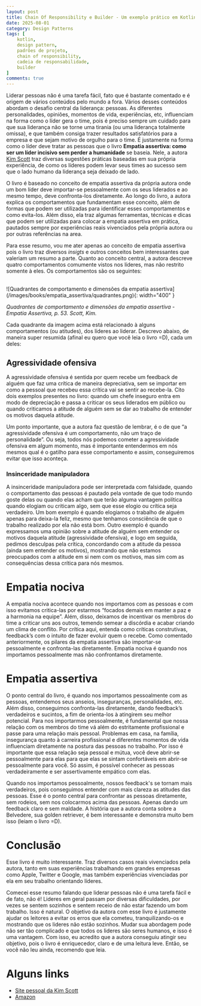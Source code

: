 ```yaml
---
layout: post
title: Chain Of Responsibility e Builder - Um exemplo prático em Kotlin
date: 2025-08-01
category: Design Patterns
tags: [
    kotlin,
    design pattern,
    padrões de projeto,
    chain of responsibility,
    cadeia de responsabilidade,
    builder
]
comments: true
---
```

Liderar pessoas não é uma tarefa fácil, fato que é bastante comentado e é origem de vários conteúdos pelo mundo a fora. Vários desses conteúdos abordam o desafio central da liderança: pessoas. As diferentes personalidades, opiniões, momentos de vida, experiências, etc, influenciam na forma como o líder gera o time, pois é preciso sempre um cuidado para que sua liderança não se torne uma tirania (ou uma liderança totalmente omissa), e que também consiga trazer resultados satisfatórios para a empresa e que sejam motivo de orgulho para o time. É justamente na forma como o líder deve tratar as pessoas que o livro **Empatia assertiva: como ser um líder incisivo sem perder a humanidade** se baseia. Nele, a autora [Kim Scott](https://kimmalonescott.com/bio) traz diversas sugestões práticas baseadas em sua própria experiência, de como os líderes podem levar seus times ao sucesso sem que o lado humano da liderança seja deixado de lado.

O livro é baseado no conceito de empatia assertiva da própria autora onde um bom líder deve importar-se pessoalmente com os seus liderados e ao mesmo tempo, deve confronta-los diretamente. Ao longo do livro, a autora explica os comportamentos que fundamentam esse conceito, além de formas que podem ser utilizadas para identificar esses comportamentos e como evita-los. Além disso, ela traz algumas ferramentas, técnicas e dicas que podem ser utilizadas para colocar a empatia assertiva em prática, pautados sempre por experiências reais vivenciados pela própria autora ou por outras referências na area.

Para esse resumo, vou me ater apenas ao conceito de empatia assertiva pois o livro traz diversos *insigts* e outros conceitos bem interessantes que valeriam um resumo a parte. Quanto ao conceito central, a autora descreve quatro comportamentos comumente vistos nos líderes, mas não restrito somente à eles. Os comportamentos são os seguintes:

<br>
![Quadrantes de comportamento e dimensões da empatia assertiva](/images/books/empatia_assertiva/quadrantes.png){: width="400" }

*Quadrantes de comportamento e dimensões da empatia assertiva - Empatia Assertiva, p. 53. Scott, Kim.*
<br>

Cada quadrante da imagem acima está relacionado à alguns comportamentos (ou atitudes), dos líderes ao liderar. Descrevo abaixo, de maneira super resumida (afinal eu quero que você leia o livro =D), cada um deles:

## Agressividade ofensiva

A agressividade ofensiva é sentida por quem recebe um feedback de alguém que faz uma crítica de maneira depreciativa, sem se importar em como a pessoal que recebeu essa crítica vai se sentir ao recebe-la. Cito dois exemplos presentes no livro: quando um chefe inseguro entra em modo de depreciação e passa a criticar os seus liderados em público ou quando criticamos a atitude de alguém sem se dar ao trabalho de entender os motivos daquela atitude.

Um ponto importante, que a autora faz questão de lembrar, é o de que “a agressividade ofensiva é um comportamento, não um traço de personalidade”. Ou seja, todos nós podemos cometer a agressividade ofensiva em algum momento, mas é importante entendermos em nós mesmos qual é o gatilho para esse comportamento e assim, conseguiremos evitar que isso aconteça.

### Insinceridade manipuladora

A insinceridade manipuladora pode ser interpretada com falsidade, quando o comportamento das pessoas é pautado pela vontade de que todo mundo goste delas ou quando elas acham que terão alguma vantagem política quando elogiam ou criticam algo, sem que esse elogio ou crítica seja verdadeiro. Um bom exemplo é quando elogiamos o trabalho de alguém apenas para deixa-la feliz, mesmo que tenhamos consciência de que o trabalho realizado por ela não está bom. Outro exemplo é quando expressamos uma opinião sobre a atitude de alguém sem entender os motivos daquela atitude (agressividade ofensiva), e logo em seguida, pedimos desculpas pela crítica, concordando com a atitude da pessoa (ainda sem entender os motivos), mostrando que não estamos preocupados com a atitude em si nem com os motivos, mas sim com as consequências dessa crítica para nós mesmos.

# Empatia nociva

A empatia nociva acontece quando nos importamos com as pessoas e com isso evitamos critica-las por estarmos “focados demais em manter a paz e a harmonia na equipe”. Além, disso, deixamos de incentivar os membros do time a criticar uns aos outros, temendo semear a discórdia e acabar criando um clima de conflito. Por crítica aqui, entenda como críticas construtivas, feedback’s com o intuito de fazer evoluir quem o recebe. Como comentado anteriormente, os pilares da empatia assertiva são importar-se pessoalmente e confronta-las diretamente. Empatia nociva é quando nos importamos pessoalmente mas não confrontamos diretamente.

# Empatia assertiva

O ponto central do livro, é quando nos importamos pessoalmente com as pessoas, entendemos seus anseios, inseguranças, personalidades, etc. Além disso, conseguimos confronta-las diretamente, dando feedback’s verdadeiros e sucintos, a fim de orienta-los à atingirem seu melhor potencial. Para nos importarmos pessoalmente, é fundamental que nossa relação com os membros do time vá além do estritamente profissional e passe para uma relação mais pessoal. Problemas em casa, na família, insegurança quanto à carreira profissional e diferentes momentos de vida influenciam diretamente na postura das pessoas no trabalho. Por isso é importante que essa relação seja pessoal e mútua, você deve abrir-se pessoalmente para elas para que elas se sintam confortáveis em abrir-se pessoalmente para você. Só assim, é possível conhecer as pessoas verdadeiramente e ser assertivamente empático com elas.

Quando nos importamos pessoalmente, nossos feedback's se tornam mais verdadeiros, pois conseguimos entender com mais clareza as atitudes das pessoas. Esse é o ponto central para confrontar as pessoas diretamente, sem rodeios, sem nos colocarmos acima das pessoas. Apenas dando um feedback claro e sem maldade. A história que a autora conta sobre a Belvedere, sua golden retriever, é bem interessante e demonstra muito bem isso (leiam o livro =D).

# Conclusão

Esse livro é muito interessante. Traz diversos casos reais vivenciados pela autora, tanto em suas experiências trabalhando em grandes empresas como Apple, Twitter e Google, mas também experiências vivenciadas por ela em seu trabalho orientando líderes.

Comecei esse resumo falando que liderar pessoas não é uma tarefa fácil e de fato, não é! Lideres em geral passam por diversas dificuldades, por vezes se sentem sozinhos e sentem receio de não estar fazendo um bom trabalho. Isso é natural. O objetivo da autora com esse livro é justamente ajudar os leitores a evitar os erros que ela cometeu, tranquilizando-os e mostrando que os lideres não estão sozinhos. Mudar sua abordagem pode não ser tão complicado e que todos os lideres são seres humanos, e isso é uma vantagem. Com isso, eu acredito que a autora conseguiu atingir seu objetivo, pois o livro é enriquecedor, claro e de uma leitura leve. Então, se você não leu ainda, recomendo que leia.

# Alguns links

- [Site pessoal da Kim Scott](https://kimmalonescott.com/)
- [Amazon]([https://www.amazon.com.br/Empatia-Assertiva-Incisivo-Perder-Humanidade/dp/8550810789)
